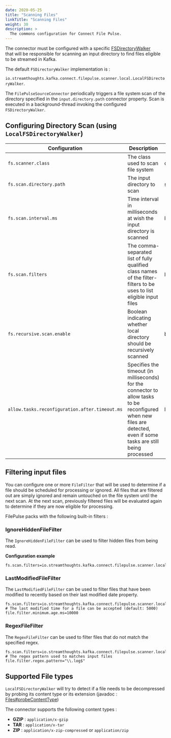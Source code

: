```yaml
---
date: 2020-05-25
title: "Scanning Files"
linkTitle: "Scanning Files"
weight: 30
description: >
  The commons configuration for Connect File Pulse.
---
```


The connector must be configured with a specific [FSDirectoryWalker](https://github.com/streamthoughts/kafka-connect-file-pulse/blob/master/connect-file-pulse-plugin/src/main/java/io/streamthoughts/kafka/connect/filepulse/scanner/local/FSDirectoryWalker.java)  
that will be responsible for scanning an input directory to find files eligible to be streamed in Kafka.

The default `FSDirectoryWalker` implementation is :

`io.streamthoughts.kafka.connect.filepulse.scanner.local.LocalFSDirectoryWalker`.

The `FilePulseSourceConnector` periodically triggers a file system scan of the directory specified in the `input.directory.path` 
connector property. Scan is executed in a background-thread invoking the configured `FSDirectoryWalker`.

## Configuring Directory Scan (using `LocalFSDirectoryWalker`)

| Configuration |   Description |   Type    |   Default |   Importance  |
| --------------| --------------|-----------| --------- | ------------- |
|`fs.scanner.class` | The class used to scan file system | class | *io.streamthoughts.kafka.connect.filepulse.scanner.local.LocalFSDirectoryWalker* | medium |
|`fs.scan.directory.path` | The input directory to scan | string | *-* | high |
|`fs.scan.interval.ms` | Time interval in milliseconds at wish the input directory is scanned | long | *10000* | high |
|`fs.scan.filters` | The comma-separated list of fully qualified class names of the filter-filters to be uses to list eligible input files| list | *-* | medium |
|`fs.recursive.scan.enable` | Boolean indicating whether local directory should be recursively scanned | boolean | *true* | medium |
|`allow.tasks.reconfiguration.after.timeout.ms` | Specifies the timeout (in milliseconds) for the connector to allow tasks to be reconfigured when new files are detected, even if some tasks are still being processed | long | *Long.MAX_VALUE* | medium |

## Filtering input files

You can configure one or more `FileFilter` that will be used to determine if a file should be scheduled for processing or ignored. 
All files that are filtered out are simply ignored and remain untouched on the file system until the next scan. 
At the next scan, previously filtered files will be evaluated again to determine if they are now eligible for processing.

FilePulse packs with the following built-in filters :

### IgnoreHiddenFileFilter

The `IgnoreHiddenFileFilter` can be used to filter hidden files from being read.

**Configuration example**

```properties
fs.scan.filters=io.streamthoughts.kafka.connect.filepulse.scanner.local.filter.IgnoreHiddenFileListFilter
```

### LastModifiedFileFilter

The `LastModifiedFileFilter` can be used to filter files that have been modified to recently based on their last modified date property.

```properties
fs.scan.filters=io.streamthoughts.kafka.connect.filepulse.scanner.local.filter.LastModifiedFileFilter
# The last modified time for a file can be accepted (default: 5000)
file.filter.minimum.age.ms=10000
```

### RegexFileFilter

The `RegexFileFilter` can be used to filter files that do not match the specified regex.

```properties
fs.scan.filters=io.streamthoughts.kafka.connect.filepulse.scanner.local.filter.RegexFileListFilter
# The regex pattern used to matches input files
file.filter.regex.pattern="\\.log$"
```

## Supported File types

`LocalFSDirectoryWalker` will try to detect if a file needs to be decompressed by probing its content type or its extension (javadoc : [Files#probeContentType](https://docs.oracle.com/javase/8/docs/api/java/nio/file/Files.html#probeContentType-java.nio.file.Path))

The connector supports the following content types :

* **GZIP** : `application/x-gzip`
* **TAR** : `application/x-tar`
* **ZIP** : `application/x-zip-compressed` or `application/zip`